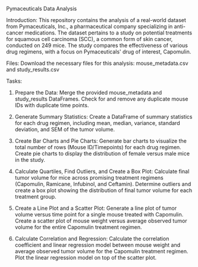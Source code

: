 Pymaceuticals Data Analysis

Introduction:
This repository contains the analysis of a real-world dataset from Pymaceuticals, Inc., a pharmaceutical company specializing in anti-cancer medications. The dataset pertains to a study on potential treatments for squamous cell carcinoma (SCC), a common form of skin cancer, conducted on 249 mice. The study compares the effectiveness of various drug regimens, with a focus on Pymaceuticals' drug of interest, Capomulin.

Files:
Download the necessary files for this analysis: mouse_metadata.csv and study_results.csv

Tasks:

1. Prepare the Data:
Merge the provided mouse_metadata and study_results DataFrames.
Check for and remove any duplicate mouse IDs with duplicate time points.

2. Generate Summary Statistics:
Create a DataFrame of summary statistics for each drug regimen, including mean, median, variance, standard deviation, and SEM of the tumor volume.

3. Create Bar Charts and Pie Charts:
Generate bar charts to visualize the total number of rows (Mouse ID/Timepoints) for each drug regimen.
Create pie charts to display the distribution of female versus male mice in the study.

4. Calculate Quartiles, Find Outliers, and Create a Box Plot:
Calculate final tumor volume for mice across promising treatment regimens (Capomulin, Ramicane, Infubinol, and Ceftamin).
Determine outliers and create a box plot showing the distribution of final tumor volume for each treatment group.

5. Create a Line Plot and a Scatter Plot:
Generate a line plot of tumor volume versus time point for a single mouse treated with Capomulin.
Create a scatter plot of mouse weight versus average observed tumor volume for the entire Capomulin treatment regimen.

6. Calculate Correlation and Regression:
Calculate the correlation coefficient and linear regression model between mouse weight and average observed tumor volume for the Capomulin treatment regimen.
Plot the linear regression model on top of the scatter plot.
